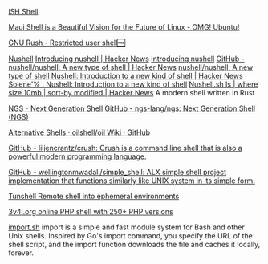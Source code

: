 
[iSH Shell](https://apps.apple.com/us/app/ish-shell/id1436902243)

[Maui Shell is a Beautiful Vision for the Future of Linux - OMG! Ubuntu!](https://www.omgubuntu.co.uk/2021/12/maui-shell-convergent-desktop-for-linux-devices)

[GNU Rush - Restricted user shell🆓](https://www.gnu.org.ua/software/rush)

[Nushell](https://www.nushell.sh/)
[Introducing nushell | Hacker News](https://news.ycombinator.com/item?id=20783006)
[Introducing nushell](https://web.archive.org/web/20190823221512/http://www.jonathanturner.org/2019/08/introducing-nushell.html)
[GitHub - nushell/nushell: A new type of shell | Hacker News](https://news.ycombinator.com/item?id=27525031)
[nushell/nushell: A new type of shell](https://github.com/nushell/nushell)
[Nushell: Introduction to a new kind of shell | Hacker News](https://news.ycombinator.com/item?id=33419944)
[Solene'% : Nushell: Introduction to a new kind of shell](https://dataswamp.org/~solene/2022-10-31-nushell.html)
[Nushell.sh ls | where size 10mb | sort-by modified | Hacker News](https://news.ycombinator.com/item?id=35124056)
A modern shell written in Rust

[NGS - Next Generation Shell](https://ngs-lang.org)
[GitHub - ngs-lang/ngs: Next Generation Shell (NGS)](https://github.com/ngs-lang/ngs)

[Alternative Shells · oilshell/oil Wiki · GitHub](https://github.com/oilshell/oil/wiki/Alternative-Shells)

[GitHub - liljencrantz/crush: Crush is a command line shell that is also a powerful modern programming language.](https://github.com/liljencrantz/crush)

[GitHub - wellingtonmwadali/simple_shell: ALX simple shell project implementation that functions similarly like UNIX system in its simple form.](https://github.com/wellingtonmwadali/simple_shell)

[Tunshell Remote shell into ephemeral environments](https://tunshell.com/)

[3v4l.org online PHP shell with 250+ PHP versions](https://3v4l.org/)

[import.sh](https://import.sh/)
import is a simple and fast module system for Bash and other Unix shells. Inspired by Go's import command, you specify the URL of the shell script, and the import function downloads the file and caches it locally, forever.
